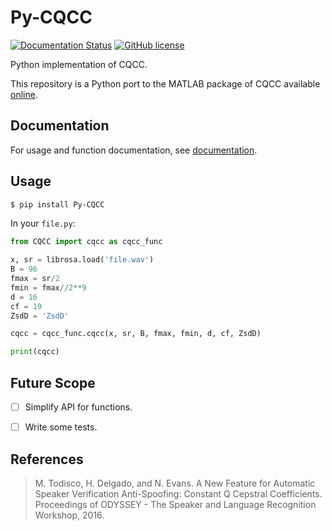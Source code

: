 # Py-CQCC
[![Documentation Status](https://readthedocs.org/projects/py-cqcc/badge/?version=latest)](https://py-cqcc.readthedocs.io/en/latest/?badge=latest)
[![GitHub license](https://img.shields.io/github/license/ShubhankarKG/Py-CQCC)](https://github.com/ShubhankarKG/Py-CQCC/blob/master/LICENSE)


Python implementation of CQCC.

This repository is a Python port to the MATLAB package of CQCC available [online](http://audio.eurecom.fr/content/software).

## Documentation

For usage and function documentation, see [documentation](https://py-cqcc.readthedocs.io/en/latest/).

## Usage

```bash
$ pip install Py-CQCC
```

In your `file.py`:

```python
from CQCC import cqcc as cqcc_func

x, sr = librosa.load('file.wav')
B = 96
fmax = sr/2
fmin = fmax//2**9
d = 16
cf = 19
ZsdD = 'ZsdD'

cqcc = cqcc_func.cqcc(x, sr, B, fmax, fmin, d, cf, ZsdD)

print(cqcc)
```

## Future Scope

- [ ] Simplify API for functions.
- [ ] Write some tests.


## References

> M. Todisco, H. Delgado, and N. Evans. A New Feature for Automatic Speaker Verification Anti-Spoofing: Constant Q Cepstral Coefficients. Proceedings of ODYSSEY - The Speaker and Language Recognition Workshop, 2016.
